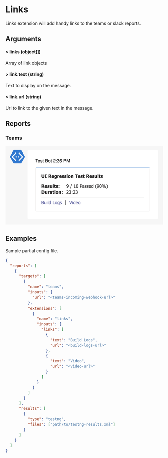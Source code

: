 # Links

Links extension will add handy links to the teams or slack reports.

## Arguments

#### > links (object[])

Array of link objects

#### > link.text (string)

Text to display on the message.

#### > link.url (string)

Url to link to the given text in the message.

## Reports

### Teams

![teams-link](../assets/images/teams/teams-links.png)

## Examples

Sample partial config file.

```json {11-25}
{
  "reports": [
    {
      "targets": [
        {
          "name": "teams",
          "inputs": {
            "url": "<teams-incoming-webhook-url>"
          },
          "extensions": [
            {
              "name": "links",
              "inputs": {
                "links": [
                  {
                    "text": "Build Logs",
                    "url": "<build-logs-url>"
                  },
                  {
                    "text": "Video",
                    "url": "<video-url>"
                  }
                ]
              }   
            }
          ]
        }
      ],
      "results": [
        {
          "type": "testng",
          "files": ["path/to/testng-results.xml"]
        }
      ]
    }
  ]
}
```